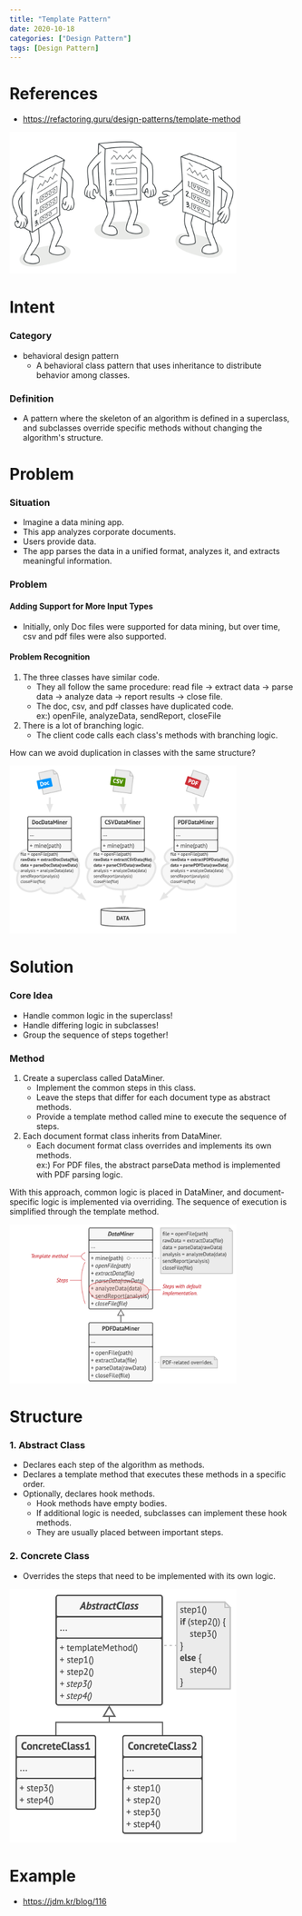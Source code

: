 ```yaml
---
title: "Template Pattern"
date: 2020-10-18
categories: ["Design Pattern"]
tags: [Design Pattern]
---
```


# References

- <https://refactoring.guru/design-patterns/template-method>

<img src="template-method-2x.png" width="400px">

# Intent

### Category

- behavioral design pattern  
   - A behavioral class pattern that uses inheritance to distribute behavior among classes.

### Definition

- A pattern where the skeleton of an algorithm is defined in a superclass, and subclasses override specific methods without changing the algorithm's structure.

# Problem

### Situation

- Imagine a data mining app.
- This app analyzes corporate documents.
- Users provide data.
- The app parses the data in a unified format, analyzes it, and extracts meaningful information.

### Problem

#### Adding Support for More Input Types

- Initially, only Doc files were supported for data mining, but over time, csv and pdf files were also supported.

#### Problem Recognition

1. The three classes have similar code.  
   - They all follow the same procedure: read file -> extract data -> parse data -> analyze data -> report results -> close file.  
   - The doc, csv, and pdf classes have duplicated code.  
   ex:) openFile, analyzeData, sendReport, closeFile
2. There is a lot of branching logic.  
   - The client code calls each class's methods with branching logic.

How can we avoid duplication in classes with the same structure?

<img src="problem-2x.png" width="400px">

# Solution

### Core Idea

- Handle common logic in the superclass!
- Handle differing logic in subclasses!
- Group the sequence of steps together!

### Method

1. Create a superclass called DataMiner.  
   - Implement the common steps in this class.  
   - Leave the steps that differ for each document type as abstract methods.  
   - Provide a template method called mine to execute the sequence of steps.
2. Each document format class inherits from DataMiner.  
   - Each document format class overrides and implements its own methods.  
   ex:) For PDF files, the abstract parseData method is implemented with PDF parsing logic.

With this approach, common logic is placed in DataMiner, and document-specific logic is implemented via overriding. The sequence of execution is simplified through the template method.

<img src="solution-en-2x.png" width="400px">

# Structure

### 1. Abstract Class

- Declares each step of the algorithm as methods.
- Declares a template method that executes these methods in a specific order.
- Optionally, declares hook methods.  
   - Hook methods have empty bodies.  
   - If additional logic is needed, subclasses can implement these hook methods.  
   - They are usually placed between important steps.

### 2. Concrete Class

- Overrides the steps that need to be implemented with its own logic.

<img src="structure-2x.png" width="400px">

# Example

- <https://jdm.kr/blog/116>
